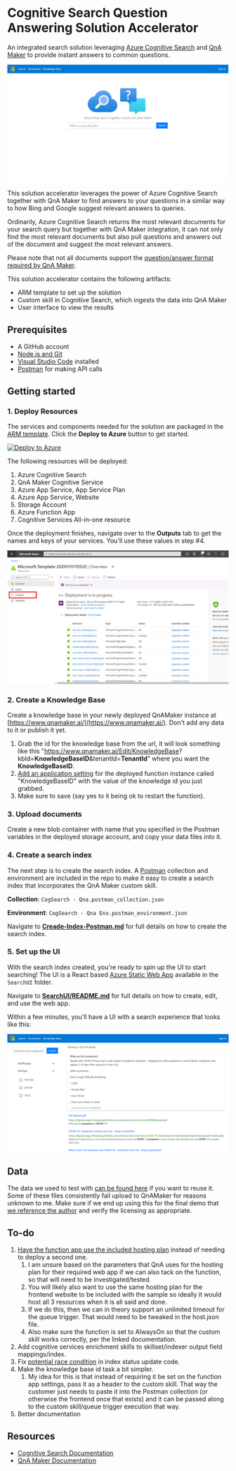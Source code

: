 # Cognitive Search Question Answering Solution Accelerator
An integrated search solution leveraging [Azure Cognitive Search](https://azure.microsoft.com/services/search/) and [QnA Maker](https://www.qnamaker.ai/) to provide instant answers to common questions.

![Screenshot of sample web app](./images/web-app.png)

This solution accelerator leverages the power of Azure Cognitive Search together with QnA Maker to find answers to your questions in a similar way to how Bing and Google suggest relevant answers to queries.  

Ordinarily, Azure Cognitive Search returns the most relevant documents for your search query but together with QnA Maker integration, it can not only find the most relevant documents but also pull questions and answers out of the document and suggest the most relevant answers.  

Please note that not all documents support the [question/answer format required by QnA Maker](https://docs.microsoft.com/azure/cognitive-services/qnamaker/concepts/data-sources-and-content#file-and-url-data-types).  

This solution accelerator contains the following artifacts:
+ ARM template to set up the solution
+ Custom skill in Cognitive Search, which ingests the data into QnA Maker
+ User interface to view the results

## Prerequisites

+ A GitHub account
+ [Node.js and Git](https://nodejs.org/)
+ [Visual Studio Code](https://code.visualstudio.com) installed
+ [Postman](https://www.getpostman.com/) for making API calls

## Getting started

### 1. Deploy Resources

The services and components needed for the solution are packaged in the [ARM template](./azuredeploy.json). Click the **Deploy to Azure** button to get started. 

[![Deploy to Azure](https://aka.ms/deploytoazurebutton)](https://portal.azure.com/#create/Microsoft.Template/uri/https%3A%2F%2Fraw.githubusercontent.com%2Fjennifermarsman%2Fcognitive-search-qna-solution%2Fmain%2Fazuredeploy.json)

The following resources will be deployed:

1. Azure Cognitive Search
2. QnA Maker Cognitive Service
3. Azure App Service, App Service Plan
4. Azure App Service, Website
5. Storage Account
6. Azure Function App
7. Cognitive Services All-in-one resource

Once the deployment finishes, navigate over to the **Outputs** tab to get the names and keys of your services. You'll use these values in step #4.

![Deployment screenshot](./images/deployment.png)


### 2. Create a Knowledge Base

Create a knowledge base in your newly deployed QnAMaker instance at [https://www.qnamaker.ai/](https://www.qnamaker.ai/). Don't add any data to it or publish it yet.

1. Grab the id for the knowledge base from the url, it will look something like this "https://www.qnamaker.ai/Edit/KnowledgeBase? kbId=**KnowledgeBaseID**&tenantId=**TenantId**" where you want the **KnowledgeBaseID**.
2. [Add an application setting](https://docs.microsoft.com/en-us/azure/azure-functions/functions-how-to-use-azure-function-app-settings#portal) for the deployed function instance called "KnowledgeBaseID" with the value of the knowledge id you just grabbed.
3. Make sure to save (say yes to it being ok to restart the function).

### 3. Upload documents

Create a new blob container with name that you specified in the Postman variables in the deployed storage account, and copy your data files into it.

### 4. Create a search index

The next step is to create the search index. A [Postman](https://www.postman.com/downloads/) collection and environment are included in the repo to make it easy to create a search index that incorporates the QnA Maker custom skill.

**Collection**: `CogSearch - Qna.postman_collection.json`

**Environment**: `CogSearch - Qna Env.postman_environment.json`

Navigate to [**Creade-Index-Postman.md**](./Create-Index-Postman.md) for full details on how to create the search index.

### 5. Set up the UI

With the search index created, you're ready to spin up the UI to start searching! The UI is a React based [Azure Static Web App](https://azure.microsoft.com/services/app-service/static/) available in the `SearchUI` folder.

Navigate to [**SearchUI/README.md**](search-ui/README.md) for full details on how to create, edit, and use the web app. 

Within a few minutes, you'll have a UI with a search experience that looks like this:

![Screenshot of sample web app](./images/search-results.png)


## Data
The data we used to test with [can be found here](https://github.com/JerryWei03/COVID-Q/tree/master/data/PDFs) if you want to reuse it.  Some of these files consistently fail upload to QnAMaker for reasons unknown to me. Make sure if we end up using this for the final demo that [we reference the author](https://github.com/JerryWei03/COVID-Q#citation) and verify the licensing as appropriate.

## To-do

1. [Have the function app use the included hosting plan](https://docs.microsoft.com/azure/azure-functions/functions-scale#app-service-plan) instead of needing to deploy a second one.
    1. I am unsure based on the parameters that QnA uses for the hosting plan for their required web app if we can also tack on the function, so that will need to be investigated/tested. 
    1. You will likely also want to use the same hosting plan for the frontend website to be included with the sample so ideally it would host all 3 resources when it is all said and done.
    1. If we do this, then we can in theory support an unlimited timeout for the queue trigger.  That would need to be tweaked in the host.json file.
    1. Also make sure the function is set to AlwaysOn so that the custom skill works correctly, per the linked documentation.
1. Add cognitive services enrichment skills to skillset/indexer output field mappings/index.
1. Fix [potential race condition](./UploadToQnAMaker.cs#L105) in index status update code.
1. Make the knowledge base id task a bit simpler.
    1. My idea for this is that instead of requiring it be set on the function app settings, pass it as a header to the custom skill. That way the customer just needs to paste it into the Postman collection (or otherwise the frontend once that exists) and it can be passed along to the custom skill/queue trigger execution that way.
1. Better documentation

## Resources
+ [Cognitive Search Documentation](https://docs.microsoft.com/azure/search/)
+ [QnA Maker Documentation](https://docs.microsoft.com/azure/cognitive-services/QnAMaker/)
